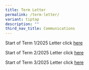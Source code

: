 ```yaml
---
title: Term Letter
permalink: /term-letter/
variant: tiptap
description: ""
third_nav_title: Communications
---
```

<p>Start of Term 1/2025 Letter click <a href="/files/For Parents/ESPSPC_2025_001_Start_of_Term_1_2025.pdf" rel="noopener nofollow" target="_blank">here</a>
</p>
<p>Start of Term 2/2025 Letter click <a href="/files/For Parents/ESPSPC_2025_076_Start_of_Term_2_2025.pdf" rel="noopener nofollow" target="_blank">here</a>
</p>
<p>Start of Term 3/2025 Letter click <a href="/files/For Parents/ESPSPC_2025_126_Start_of_Term_3_2025.pdf" rel="noopener nofollow" target="_blank">here</a>
</p>